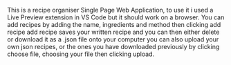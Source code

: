 This is a recipe organiser Single Page Web Application, to use it i used a Live Preview extension in VS Code but it should work on a browser.
You can add recipes by adding the name, ingredients and method then clicking add recipe
add recipe saves your written recipe and you can then either delete or download it as a .json file onto your computer
you can also upload your own json recipes, or the ones you have downloaded previously by clicking choose file, choosing your file then clicking upload.
